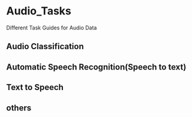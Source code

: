 # Audio_Tasks
Different Task Guides for Audio Data

## Audio Classification
## Automatic Speech Recognition(Speech to text)
## Text to Speech
## others

